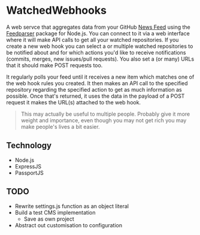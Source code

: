 # WatchedWebhooks

A web servce that aggregates data from your GitHub [News Feed](https://help.github.com/articles/news-feed/) using the [Feedparser](https://github.com/danmactough/node-feedparser) package for Node.js. You can connect to it via a web interface where it will make API calls to get all your watched repositories. If you create a new web hook you can select a or multiple watched repositories to be notified about and for which actions you'd like to receive notifications (commits, merges, new issues/pull requests). You also set a (or many) URLs that it should make POST requests too.

It regularly polls your feed until it receives a new item which matches one of the web hook rules you created. It then makes an API call to the specified repository regarding the specified action to get as much information as possible. Once that's returned, it uses the data in the payload of a POST request it makes the URL(s) attached to the web hook.

> This may actually be useful to multiple people. Probably give it more weight and importance, even though you may not get rich you may make people's lives a bit easier.

## Technology

* Node.js
* ExpressJS
* PassportJS

## TODO

* Rewrite settings.js function as an object literal
* Build a test CMS implementation
  * Save as own project
* Abstract out customisation to configuration